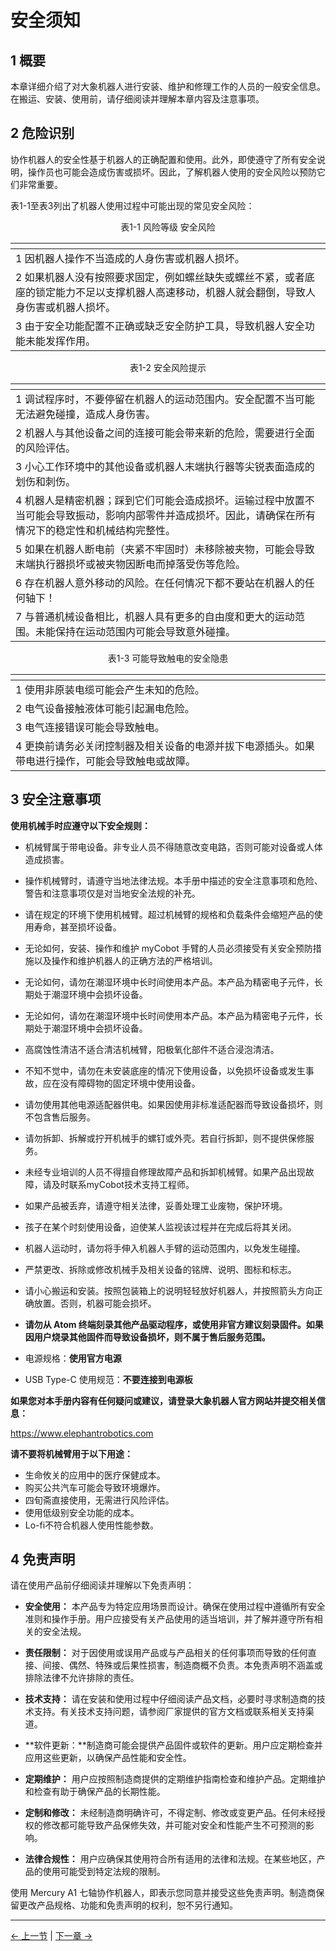 # 安全须知

## 1 概要

  本章详细介绍了对大象机器人进行安装、维护和修理工作的人员的一般安全信息。在搬运、安装、使用前，请仔细阅读并理解本章内容及注意事项。

## 2 危险识别

 协作机器人的安全性基于机器人的正确配置和使用。此外，即使遵守了所有安全说明，操作员也可能会造成伤害或损坏。因此，了解机器人使用的安全风险以预防它们非常重要。

 表1-1至表3列出了机器人使用过程中可能出现的常见安全风险：

<center>表1-1 风险等级 安全风险</center>

| <img src="image/danger.png" title="" alt="" data-align="center">       |
| ---------------------------------------------------------------------- |
| 1 因机器人操作不当造成的人身伤害或机器人损坏。 |
| 2 如果机器人没有按照要求固定，例如螺丝缺失或螺丝不紧，或者底座的锁定能力不足以支撑机器人高速移动，机器人就会翻倒，导致人身伤害或机器人损坏。 |
| 3 由于安全功能配置不正确或缺乏安全防护工具，导致机器人安全功能未能发挥作用。|

<center>表1-2 安全风险提示</center>

| <img src="image/warning.png" title="" alt="" data-align="center">               |
| ------------------------------------------------------------------------------- |
| 1 调试程序时，不要停留在机器人的运动范围内。安全配置不当可能无法避免碰撞，造成人身伤害。 |
| 2 机器人与其他设备之间的连接可能会带来新的危险，需要进行全面的风险评估。 |
| 3 小心工作环境中的其他设备或机器人末端执行器等尖锐表面造成的划伤和刺伤。 |
| 4 机器人是精密机器；踩到它们可能会造成损坏。运输过程中放置​​不当可能会导致振动，影响内部零件并造成损坏。因此，请确保在所有情况下的稳定性和机械结构完整性。 |
| 5 如果在机器人断电前（夹紧不牢固时）未移除被夹物，可能会导致末端执行器损坏或被夹物因断电而掉落受伤等危险。 |
| 6 存在机器人意外移动的风险。在任何情况下都不要站在机器人的任何轴下！ |
| 7 与普通机械设备相比，机器人具有更多的自由度和更大的运动范围。未能保持在运动范围内可能会导致意外碰撞。 |

<center>表1-3 可能导致触电的安全隐患</center>

| <img src="image/careful.png" title="" alt="" data-align="center"> |
| ----------------------------------------------------------------- |
| 1 使用非原装电缆可能会产生未知的危险。 |
| 2 电气设备接触液体可能引起漏电危险。 |
| 3 电气连接错误可能会导致触电。 |
| 4 更换前请务必关闭控制器及相关设备的电源并拔下电源插头。如果带电进行操作，可能会导致触电或故障。 |

## 3 安全注意事项

**使用机械手时应遵守以下安全规则：**

- 机械臂属于带电设备。非专业人员不得随意改变电路，否则可能对设备或人体造成损害。
- 操作机械臂时，请遵守当地法律法规。本手册中描述的安全注意事项和危险、警告和注意事项仅是对当地安全法规的补充。
- 请在规定的环境下使用机械臂。超过机械臂的规格和负载条件会缩短产品的使用寿命，甚至损坏设备。
- 无论如何，安装、操作和维护 myCobot 手臂的人员必须接受有关安全预防措施以及操作和维护机器人的正确方法的严格培训。
- 无论如何，请勿在潮湿环境中长时间使用本产品。本产品为精密电子元件，长期处于潮湿环境中会损坏设备。
- 无论如何，请勿在潮湿环境中长时间使用本产品。本产品为精密电子元件，长期处于潮湿环境中会损坏设备。
- 高腐蚀性清洁不适合清洁机械臂，阳极氧化部件不适合浸泡清洁。
- 不知不觉中，请勿在未安装底座的情况下使用设备，以免损坏设备或发生事故，应在没有障碍物的固定环境中使用设备。
- 请勿使用其他电源适配器供电。如果因使用非标准适配器而导致设备损坏，则不包含售后服务。
- 请勿拆卸、拆解或拧开机械手的螺钉或外壳。若自行拆卸，则不提供保修服务。
- 未经专业培训的人员不得擅自修理故障产品和拆卸机械臂。如果产品出现故障，请及时联系myCobot技术支持工程师。
- 如果产品被丢弃，请遵守相关法律，妥善处理工业废物，保护环境。
- 孩子在某个时刻使用设备，迫使某人监视该过程并在完成后将其关闭。
- 机器人运动时，请勿将手伸入机器人手臂的运动范围内，以免发生碰撞。
- 严禁更改、拆除或修改机械手及相关设备的铭牌、说明、图标和标志。
- 请小心搬运和安装。按照包装箱上的说明轻轻放好机器人，并按照箭头方向正确放置。否则，机器可能会损坏。

- **请勿从 Atom 终端刻录其他产品驱动程序，或使用非官方建议刻录固件。如果因用户烧录其他固件而导致设备损坏，则不属于售后服务范围。**
- 电源规格：**使用官方电源**
- USB Type-C 使用规范：**不要连接到电源板**

**如果您对本手册内容有任何疑问或建议，请登录大象机器人官方网站并提交相关信息：**

https://www.elephantrobotics.com

**请不要将机械臂用于以下用途：**

- 生命攸关的应用中的医疗保健成本。
- 购买公共汽车可能会导致环境爆炸。
- 四旬斋直接使用，无需进行风险评估。
- 使用低级别安全功能的成本。
- Lo-fi不符合机器人使用性能参数。

## 4 免责声明

请在使用产品前仔细阅读并理解以下免责声明：

- **安全使用：** 本产品专为特定应用场景而设计。确保在使用过程中遵循所有安全准则和操作手册。用户应接受有关产品使用的适当培训，并了解并遵守所有相关的安全法规。

- **责任限制：** 对于因使用或误用产品或与产品相关的任何事项而导致的任何直接、间接、偶然、特殊或后果性损害，制造商概不负责。本免责声明不涵盖或排除法律不允许排除的责任。

- **技术支持：** 请在安装和使用过程中仔细阅读产品文档，必要时寻求制造商的技术支持。有关技术支持问题，请参阅厂家提供的官方文档或联系相关支持渠道。

- **软件更新：**制造商可能会提供产品固件或软件的更新。用户应定期检查并应用这些更新，以确保产品性能和安全性。

- **定期维护：** 用户应按照制造商提供的定期维护指南检查和维护产品。定期维护和检查有助于确保产品的长期性能。

- **定制和修改：** 未经制造商明确许可，不得定制、修改或变更产品。任何未经授权的修改都可能导致产品保修失效，并可能对安全和性能产生不可预测的影响。

- **法律合规性：** 用户应确保其使用符合所有适用的法律和法规。在某些地区，产品的使用可能受到特定法规的限制。

使用 Mercury A1 七轴协作机器人，即表示您同意并接受这些免责声明。制造商保留更改产品规格、功能和免责声明的权利，恕不另行通知。

----
[← 上一节](3-UserNotes.md#) | [下一章 →](/4-FirstInstallAndUse/README.md)